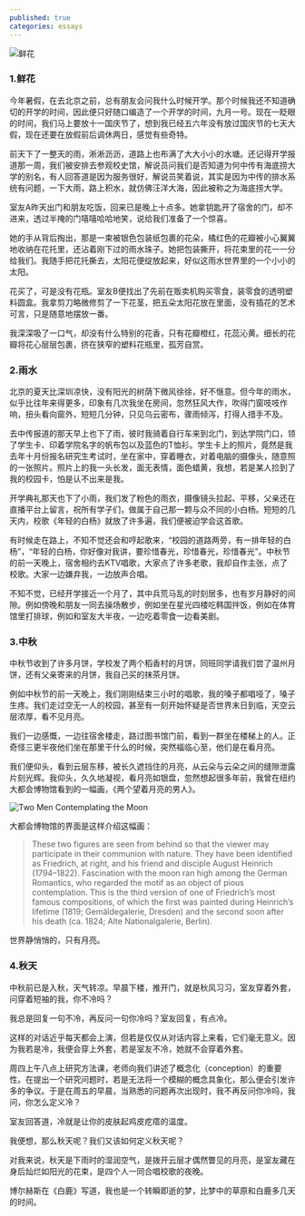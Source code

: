 ```yaml
---
published: true
categories: essays
---
```

![鲜花](https://github.com/songofhailun/songofhailun.github.io/blob/master/images/%E9%B2%9C%E8%8A%B1.jpg?raw=true)

### 1.鲜花

今年暑假，在去北京之前，总有朋友会问我什么时候开学。那个时候我还不知道确切的开学的时间，因此便只好随口编造了一个开学的时间，九月一号。现在一眨眼的时间，我们马上要放十一国庆节了，想到我已经五六年没有放过国庆节的七天大假，现在还要在放假前后调休两日，感觉有些奇特。

前天下了一整天的雨，淅淅沥沥，道路上也布满了大大小小的水塘。还记得开学报道那一周，我们被安排去参观校史馆，解说员问我们是否知道为何中传有海底捞大学的别名，有人回答道是因为服务很好，解说员笑着说，其实是因为中传的排水系统有问题，一下大雨，路上积水，就仿佛汪洋大海，因此被称之为海底捞大学。

室友A昨天出门和朋友吃饭，回来已是晚上十点多。她拿钥匙开了宿舍的门，却不进来，透过半掩的门嘻嘻哈哈地笑，说给我们准备了一个惊喜。

她的手从背后掏出，那是一束被银色包装纸包裹的花朵，橘红色的花瓣被小心翼翼地收纳在花托里，还沾着刚下过的雨水珠子。她把包装撕开，将花束里的花一一分给我们。我随手把花托撕去，太阳花便绽放起来，好似这雨水世界里的一个小小的太阳。

花买了，可是没有花瓶。室友B便找出了先前在贩卖机购买零食，装零食的透明塑料圆盒。我拿剪刀略微修剪了一下花茎，把五朵太阳花放在里面，没有插花的艺术可言，只是随意地摆放一番。

我深深吸了一口气，却没有什么特别的花香，只有花瓣橙红，花蕊沁黄。细长的花瓣将花心层层包裹，挤在狭窄的塑料花瓶里，孤芳自赏。

### 2.雨水

北京的夏天比深圳凉快，没有阳光的树荫下微风徐徐，好不惬意。但今年的雨水，似乎比往年来得更多，印象有几次我坐在房间，忽然狂风大作，吹得门窗吱吱作响，扭头看向窗外，短短几分钟，只见乌云密布，骤雨倾泻，打得人措手不及。

去中传报道的那天早上也下了雨，彼时我骑着自行车来到北门，到达学院门口，领了学生卡、印着学院名字的帆布包以及蓝色的T恤衫。学生卡上的照片，竟然是我去年十月份报名研究生考试时，坐在家中，穿着睡衣，对着电脑的摄像头，随意照的一张照片。照片上的我一头长发，面无表情，面色蜡黄，我想，若是某人捡到了我的校园卡，怕是认不出来是我。

开学典礼那天也下了小雨，我们发了粉色的雨衣，摄像镜头拉起、平移，父亲还在直播平台上留言，祝所有学子们，做属于自己那一颗与众不同的小白杨。短短的几天内，校歌《年轻的白杨》就放了许多遍，我们便被迫学会这首歌。

有时候走在路上，不知不觉还会和哼起歌来，“校园的道路两旁，有一排年轻的白杨”，“年轻的白杨，你好像对我讲，要珍惜春光，珍惜春光，珍惜春光”。中秋节的前一天晚上，宿舍相约去KTV唱歌，大家点了许多老歌，我却自作主张，点了校歌。大家一边嫌弃我，一边放声合唱。

不知不觉，已经开学接近一个月了，其中兵荒马乱的时刻居多，也有岁月静好的间隙。例如傍晚和朋友一同去操场散步，例如坐在星光四楼吃韩国拌饭，例如在体育馆里打排球，例如和室友大半夜，一边吃着零食一边看美剧。

### 3.中秋
中秋节收到了许多月饼，学校发了两个稻香村的月饼，同班同学请我们尝了温州月饼，还有父亲寄来的月饼，我自己买的抹茶月饼。

例如中秋节的前一天晚上，我们刚刚结束三小时的唱歌，我的嗓子都唱哑了，嗓子生疼。我们走过空无一人的校园，甚至有一刻开始怀疑是否世界末日到临，天空云层浓厚，看不见月亮。

我们一边感慨，一边往宿舍楼走，路过图书馆门前，看到一群坐在楼梯上的人。正奇怪三更半夜他们坐在那里干什么的时候，突然福临心至，他们是在看月亮。

我们便仰头，看到云层东移，被长久遮挡住的月亮，从云朵与云朵之间的缝隙泄露片刻光辉。我仰头，久久地凝视，看月亮如银盘，忽然想起很多年前，我曾在纽约大都会博物馆看到的一幅画，《两个望着月亮的男人》。

![Two Men Contemplating the Moon](https://collectionapi.metmuseum.org/api/collection/v1/iiif/438417/796421/main-image)

大都会博物馆的界面是这样介绍这幅画：

> These two figures are seen from behind so that the viewer may participate in their communion with nature. They have been identified as Friedrich, at right, and his friend and disciple August Heinrich (1794–1822). Fascination with the moon ran high among the German Romantics, who regarded the motif as an object of pious contemplation. This is the third version of one of Friedrich’s most famous compositions, of which the first was painted during Heinrich’s lifetime (1819; Gemäldegalerie, Dresden) and the second soon after his death (ca. 1824; Alte Nationalgalerie, Berlin).

世界静悄悄的，只有月亮。

### 4.秋天

中秋前已是入秋，天气转凉。早晨下楼，推开门，就是秋风习习，室友穿着外套，问穿着短袖的我，你不冷吗？

我总是回复一句不冷，再反问一句你冷吗？室友回复，有点冷。

这样的对话近乎每天都会上演，但若是仅仅从对话内容上来看，它们毫无意义。因为我若是冷，我便会穿上外套，若是室友不冷，她就不会穿着外套。

周四上午八点上研究方法课，老师向我们讲述了概念化（conception）的重要性。在提出一个研究问题时，若是无法将一个模糊的概念具象化，那么便会引发许多的争议。于是在周五的早晨，当熟悉的问题再次出现时，我不再反问你冷吗，我问，你怎么定义冷？

室友回答道，冷就是让你的皮肤起鸡皮疙瘩的温度。

我便想，那么秋天呢？我们又该如何定义秋天呢？

对我来说，秋天是下雨时的湿润空气，是拨开云层才偶然瞥见的月亮，是室友藏在身后灿烂如阳光的花束，是四个人一同合唱校歌的夜晚。

博尔赫斯在《白鹿》写道，我也是一个转瞬即逝的梦，比梦中的草原和白鹿多几天的时间。
